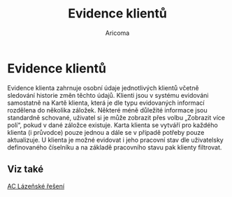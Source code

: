 ﻿---
    title: "Evidence klientů"
    author: Aricoma
    ms.date: 04/30/2018
    ms.topic: article
    ms.prod: dynamics-nav-2017
    ms.contentlocale: cs-cz
    ms.lasthandoff: 04/30/2018
---

# Evidence klientů

Evidence klienta zahrnuje osobní údaje jednotlivých klientů včetně sledování historie změn těchto údajů.
Klienti jsou v systému evidováni samostatně na Kartě klienta, která je dle typu evidovaných informací rozdělena do několika záložek. Některé méně důležité informace jsou standardně schované, uživatel si je může zobrazit přes volbu „Zobrazit více polí“, pokud v dané záložce existuje.
Karta klienta se vytváří pro každého klienta (i průvodce) pouze jednou a dále se v případě potřeby pouze aktualizuje.
U klienta je možné evidovat i jeho pracovní stav dle uživatelsky definovaného číselníku a na základě pracovního stavu pak klienty filtrovat.  



## <a name="see-also"></a>Viz také
[AC Lázeňské řešení](spa-solution.md)